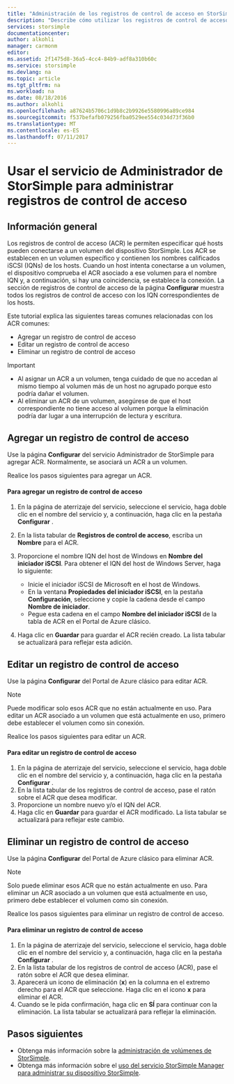 ```yaml
---
title: "Administración de los registros de control de acceso en StorSimple | Microsoft Docs"
description: "Describe cómo utilizar los registros de control de acceso (ACR) para determinar qué hosts pueden conectarse a un volumen en el dispositivo StorSimple."
services: storsimple
documentationcenter: 
author: alkohli
manager: carmonm
editor: 
ms.assetid: 2f1475d8-36a5-4cc4-84b9-adf8a310b60c
ms.service: storsimple
ms.devlang: na
ms.topic: article
ms.tgt_pltfrm: na
ms.workload: na
ms.date: 08/18/2016
ms.author: alkohli
ms.openlocfilehash: a87624b5706c1d9b8c2b9926e5580996a89ce984
ms.sourcegitcommit: f537befafb079256fba0529ee554c034d73f36b0
ms.translationtype: MT
ms.contentlocale: es-ES
ms.lasthandoff: 07/11/2017
---
```

# <a name="use-the-storsimple-manager-service-to-manage-access-control-records"></a>Usar el servicio de Administrador de StorSimple para administrar registros de control de acceso
## <a name="overview"></a>Información general
Los registros de control de acceso (ACR) le permiten especificar qué hosts pueden conectarse a un volumen del dispositivo StorSimple. Los ACR se establecen en un volumen específico y contienen los nombres calificados iSCSI (IQNs) de los hosts. Cuando un host intenta conectarse a un volumen, el dispositivo comprueba el ACR asociado a ese volumen para el nombre IQN y, a continuación, si hay una coincidencia, se establece la conexión. La sección de registros de control de acceso de la página **Configurar** muestra todos los registros de control de acceso con los IQN correspondientes de los hosts.

Este tutorial explica las siguientes tareas comunes relacionadas con los ACR comunes:

* Agregar un registro de control de acceso 
* Editar un registro de control de acceso 
* Eliminar un registro de control de acceso 

> [!IMPORTANT]
> * Al asignar un ACR a un volumen, tenga cuidado de que no accedan al mismo tiempo al volumen más de un host no agrupado porque esto podría dañar el volumen. 
> * Al eliminar un ACR de un volumen, asegúrese de que el host correspondiente no tiene acceso al volumen porque la eliminación podría dar lugar a una interrupción de lectura y escritura.
> 
> 

## <a name="add-an-access-control-record"></a>Agregar un registro de control de acceso
Use la página **Configurar** del servicio Administrador de StorSimple para agregar ACR. Normalmente, se asociará un ACR a un volumen.

Realice los pasos siguientes para agregar un ACR.

#### <a name="to-add-an-access-control-record"></a>Para agregar un registro de control de acceso
1. En la página de aterrizaje del servicio, seleccione el servicio, haga doble clic en el nombre del servicio y, a continuación, haga clic en la pestaña **Configurar** .
2. En la lista tabular de **Registros de control de acceso**, escriba un **Nombre** para el ACR.
3. Proporcione el nombre IQN del host de Windows en **Nombre del iniciador iSCSI**. Para obtener el IQN del host de Windows Server, haga lo siguiente:
   
   * Inicie el iniciador iSCSI de Microsoft en el host de Windows.
   * En la ventana **Propiedades del iniciador iSCSI**, en la pestaña **Configuración**, seleccione y copie la cadena desde el campo **Nombre de iniciador**.
   * Pegue esta cadena en el campo **Nombre del iniciador iSCSI** de la tabla de ACR en el Portal de Azure clásico.
4. Haga clic en **Guardar** para guardar el ACR recién creado. La lista tabular se actualizará para reflejar esta adición.

## <a name="edit-an-access-control-record"></a>Editar un registro de control de acceso
Use la página **Configurar** del Portal de Azure clásico para editar ACR. 

> [!NOTE]
> Puede modificar solo esos ACR que no están actualmente en uso. Para editar un ACR asociado a un volumen que está actualmente en uso, primero debe establecer el volumen como sin conexión.
> 
> 

Realice los pasos siguientes para editar un ACR.

#### <a name="to-edit-an-access-control-record"></a>Para editar un registro de control de acceso
1. En la página de aterrizaje del servicio, seleccione el servicio, haga doble clic en el nombre del servicio y, a continuación, haga clic en la pestaña **Configurar** .
2. En la lista tabular de los registros de control de acceso, pase el ratón sobre el ACR que desea modificar.
3. Proporcione un nombre nuevo y/o el IQN del ACR.
4. Haga clic en **Guardar** para guardar el ACR modificado. La lista tabular se actualizará para reflejar este cambio.

## <a name="delete-an-access-control-record"></a>Eliminar un registro de control de acceso
Use la página **Configurar** del Portal de Azure clásico para eliminar ACR. 

> [!NOTE]
> Solo puede eliminar esos ACR que no están actualmente en uso. Para eliminar un ACR asociado a un volumen que está actualmente en uso, primero debe establecer el volumen como sin conexión.
> 
> 

Realice los pasos siguientes para eliminar un registro de control de acceso.

#### <a name="to-delete-an-access-control-record"></a>Para eliminar un registro de control de acceso
1. En la página de aterrizaje del servicio, seleccione el servicio, haga doble clic en el nombre del servicio y, a continuación, haga clic en la pestaña **Configurar** .
2. En la lista tabular de los registros de control de acceso (ACR), pase el ratón sobre el ACR que desea eliminar.
3. Aparecerá un icono de eliminación (**x**) en la columna en el extremo derecho para el ACR que seleccione. Haga clic en el icono **x** para eliminar el ACR.
4. Cuando se le pida confirmación, haga clic en **SÍ** para continuar con la eliminación. La lista tabular se actualizará para reflejar la eliminación.

## <a name="next-steps"></a>Pasos siguientes
* Obtenga más información sobre la [administración de volúmenes de StorSimple](storsimple-manage-volumes.md).
* Obtenga más información sobre el [uso del servicio StorSimple Manager para administrar su dispositivo StorSimple](storsimple-manager-service-administration.md).

